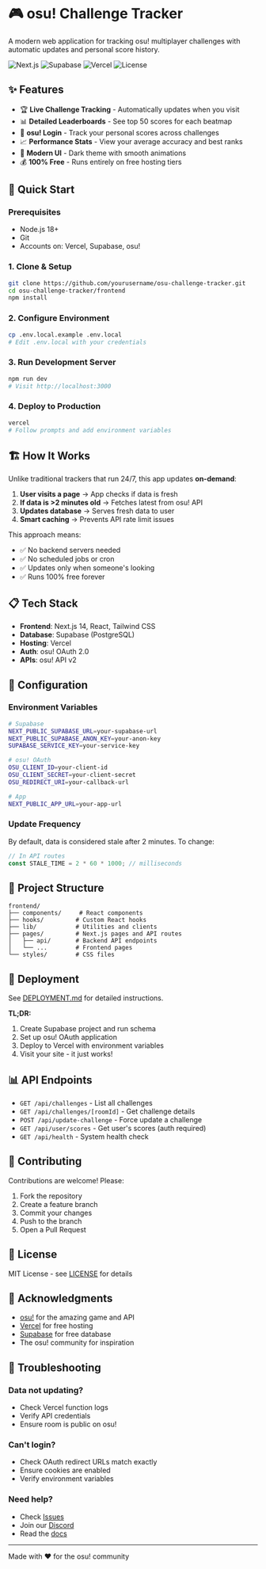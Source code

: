 # 🎮 osu! Challenge Tracker

A modern web application for tracking osu! multiplayer challenges with automatic updates and personal score history.

![Next.js](https://img.shields.io/badge/Next.js-14-black)
![Supabase](https://img.shields.io/badge/Supabase-Database-green)
![Vercel](https://img.shields.io/badge/Vercel-Hosting-black)
![License](https://img.shields.io/badge/License-MIT-blue)

## ✨ Features

- 🏆 **Live Challenge Tracking** - Automatically updates when you visit
- 📊 **Detailed Leaderboards** - See top 50 scores for each beatmap
- 🔐 **osu! Login** - Track your personal scores across challenges
- 📈 **Performance Stats** - View your average accuracy and best ranks
- 🎨 **Modern UI** - Dark theme with smooth animations
- 💰 **100% Free** - Runs entirely on free hosting tiers

## 🚀 Quick Start

### Prerequisites
- Node.js 18+
- Git
- Accounts on: Vercel, Supabase, osu!

### 1. Clone & Setup
```bash
git clone https://github.com/yourusername/osu-challenge-tracker.git
cd osu-challenge-tracker/frontend
npm install
```

### 2. Configure Environment
```bash
cp .env.local.example .env.local
# Edit .env.local with your credentials
```

### 3. Run Development Server
```bash
npm run dev
# Visit http://localhost:3000
```

### 4. Deploy to Production
```bash
vercel
# Follow prompts and add environment variables
```

## 🏗️ How It Works

Unlike traditional trackers that run 24/7, this app updates **on-demand**:

1. **User visits a page** → App checks if data is fresh
2. **If data is >2 minutes old** → Fetches latest from osu! API
3. **Updates database** → Serves fresh data to user
4. **Smart caching** → Prevents API rate limit issues

This approach means:
- ✅ No backend servers needed
- ✅ No scheduled jobs or cron
- ✅ Updates only when someone's looking
- ✅ Runs 100% free forever

## 📋 Tech Stack

- **Frontend**: Next.js 14, React, Tailwind CSS
- **Database**: Supabase (PostgreSQL)
- **Hosting**: Vercel
- **Auth**: osu! OAuth 2.0
- **APIs**: osu! API v2

## 🔧 Configuration

### Environment Variables
```bash
# Supabase
NEXT_PUBLIC_SUPABASE_URL=your-supabase-url
NEXT_PUBLIC_SUPABASE_ANON_KEY=your-anon-key
SUPABASE_SERVICE_KEY=your-service-key

# osu! OAuth
OSU_CLIENT_ID=your-client-id
OSU_CLIENT_SECRET=your-client-secret
OSU_REDIRECT_URI=your-callback-url

# App
NEXT_PUBLIC_APP_URL=your-app-url
```

### Update Frequency
By default, data is considered stale after 2 minutes. To change:
```javascript
// In API routes
const STALE_TIME = 2 * 60 * 1000; // milliseconds
```

## 📁 Project Structure
```
frontend/
├── components/     # React components
├── hooks/         # Custom React hooks
├── lib/           # Utilities and clients
├── pages/         # Next.js pages and API routes
│   ├── api/       # Backend API endpoints
│   └── ...        # Frontend pages
└── styles/        # CSS files
```

## 🚀 Deployment

See [DEPLOYMENT.md](./DEPLOYMENT.md) for detailed instructions.

**TL;DR:**
1. Create Supabase project and run schema
2. Set up osu! OAuth application
3. Deploy to Vercel with environment variables
4. Visit your site - it just works!

## 📊 API Endpoints

- `GET /api/challenges` - List all challenges
- `GET /api/challenges/[roomId]` - Get challenge details
- `POST /api/update-challenge` - Force update a challenge
- `GET /api/user/scores` - Get user's scores (auth required)
- `GET /api/health` - System health check

## 🤝 Contributing

Contributions are welcome! Please:
1. Fork the repository
2. Create a feature branch
3. Commit your changes
4. Push to the branch
5. Open a Pull Request

## 📝 License

MIT License - see [LICENSE](./LICENSE) for details

## 🙏 Acknowledgments

- [osu!](https://osu.ppy.sh) for the amazing game and API
- [Vercel](https://vercel.com) for free hosting
- [Supabase](https://supabase.com) for free database
- The osu! community for inspiration

## 🐛 Troubleshooting

### Data not updating?
- Check Vercel function logs
- Verify API credentials
- Ensure room is public on osu!

### Can't login?
- Check OAuth redirect URLs match exactly
- Ensure cookies are enabled
- Verify environment variables

### Need help?
- Check [Issues](https://github.com/yourusername/osu-challenge-tracker/issues)
- Join our [Discord](#)
- Read the [docs](./docs)

---

Made with ❤️ for the osu! community